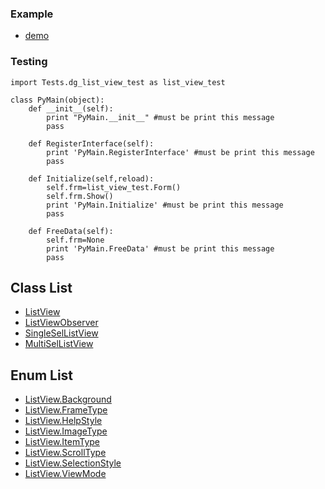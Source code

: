 ### Example
* [demo](../../../Scripts/Tests/dg_list_view_test.py)

### Testing
```
import Tests.dg_list_view_test as list_view_test

class PyMain(object):
    def __init__(self):
        print "PyMain.__init__" #must be print this message
        pass

    def RegisterInterface(self):
        print 'PyMain.RegisterInterface' #must be print this message
        pass
    
    def Initialize(self,reload):
        self.frm=list_view_test.Form()
        self.frm.Show()
        print 'PyMain.Initialize' #must be print this message
        pass

    def FreeData(self):
        self.frm=None
        print 'PyMain.FreeData' #must be print this message
        pass

```

## Class List

* [ListView](ListView.md)
* [ListViewObserver](ListView_Observer.md)
* [SingleSelListView](SingleSelListView.md)
* [MultiSelListView](MultiSelListView.md)


## Enum List
* [ListView.Background](ListView_Background.md)
* [ListView.FrameType](ListView_FrameType.md)
* [ListView.HelpStyle](ListView_HelpStyle.md)
* [ListView.ImageType](ListView_ImageType.md)
* [ListView.ItemType](ListView_ItemType.md)
* [ListView.ScrollType](ListView_ScrollType.md)
* [ListView.SelectionStyle](ListView_SelectionStyle.md)
* [ListView.ViewMode](ListView_ViewMode.md)